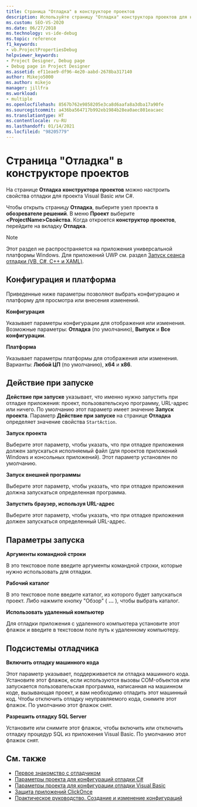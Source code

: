 ```yaml
---
title: Страница "Отладка" в конструкторе проектов
description: Используйте страницу "Отладка" конструктора проектов для настройки свойств отладки для проекта Visual Basic или C#. В этой статье приводится описание параметров.
ms.custom: SEO-VS-2020
ms.date: 06/27/2018
ms.technology: vs-ide-debug
ms.topic: reference
f1_keywords:
- vb.ProjectPropertiesDebug
helpviewer_keywords:
- Project Designer, Debug page
- Debug page in Project Designer
ms.assetid: ef11eae9-df96-4e20-aabd-2678ba317140
author: Mikejo5000
ms.author: mikejo
manager: jillfra
ms.workload:
- multiple
ms.openlocfilehash: 8567b762e9858205e3ca8d6aafa8a3dba17a90fe
ms.sourcegitcommit: a436ba564717b992eb1984b28ea0aec801eacaec
ms.translationtype: HT
ms.contentlocale: ru-RU
ms.lasthandoff: 01/14/2021
ms.locfileid: "98205779"
---
```

# <a name="debug-page-project-designer"></a>Страница "Отладка" в конструкторе проектов

На странице **Отладка** **конструктора проектов** можно настроить свойства отладки для проекта Visual Basic или C#.

Чтобы открыть страницу **Отладка**, выберите узел проекта в **обозревателе решений**. В меню **Проект** выберите **\<ProjectName>Свойства**. Когда откроется **конструктор проектов**, перейдите на вкладку **Отладка**.

> [!NOTE]
> Этот раздел не распространяется на приложения универсальной платформы Windows. Для приложений UWP см. раздел [Запуск сеанса отладки (VB, C#, C++ и XAML)](../../debugger/start-a-debugging-session-for-a-store-app-in-visual-studio-vb-csharp-cpp-and-xaml.md).

## <a name="configuration-and-platform"></a>Конфигурация и платформа

Приведенные ниже параметры позволяют выбрать конфигурацию и платформу для просмотра или внесения изменений.

**Конфигурация**

Указывает параметры конфигурации для отображения или изменения. Возможные параметры: **Отладка** (по умолчанию), **Выпуск** и **Все конфигурации**.

**Платформа**

Указывает параметры платформы для отображения или изменения. Варианты: **Любой ЦП** (по умолчанию), **x64** и **x86**.

## <a name="start-action"></a>Действие при запуске

**Действие при запуске** указывает, что именно нужно запустить при отладке приложения: проект, пользовательскую программу, URL-адрес или ничего. По умолчанию этот параметр имеет значение **Запуск проекта**. Параметр **Действие при запуске** на странице **Отладка** определяет значение свойства `StartAction`.

**Запуск проекта**

Выберите этот параметр, чтобы указать, что при отладке приложения должен запускаться исполняемый файл (для проектов приложений Windows и консольных приложений). Этот параметр установлен по умолчанию.

**Запуск внешней программы**

Выберите этот параметр, чтобы указать, что при отладке приложения должна запускаться определенная программа.

**Запустить браузер, используя URL-адрес**

Выберите этот параметр, чтобы указать, что при отладке приложения должен запускаться определенный URL-адрес.

## <a name="start-options"></a>Параметры запуска

**Аргументы командной строки**

В это текстовое поле введите аргументы командной строки, которые нужно использовать для отладки.

**Рабочий каталог**

В это текстовое поле введите каталог, из которого будет запускаться проект. Либо нажмите кнопку "Обзор" ( **...** ), чтобы выбрать каталог.

**Использовать удаленный компьютер**

Для отладки приложения с удаленного компьютера установите этот флажок и введите в текстовом поле путь к удаленному компьютеру.

## <a name="debugger-engines"></a>Подсистемы отладчика

**Включить отладку машинного кода**

Этот параметр указывает, поддерживается ли отладка машинного кода. Установите этот флажок, если используются вызовы COM-объектов или запускается пользовательская программа, написанная на машинном коде, вызывающая проект, и вам необходимо отладить этот машинный код. Чтобы отключить отладку неуправляемого кода, снимите этот флажок. По умолчанию этот флажок снят.

**Разрешить отладку SQL Server**

Установите или снимите этот флажок, чтобы включить или отключить отладку процедур SQL из приложения Visual Basic. По умолчанию этот флажок снят.

## <a name="see-also"></a>См. также

- [Первое знакомство с отладчиком](../../debugger/debugger-feature-tour.md)
- [Параметры проекта для конфигураций отладки C#](../../debugger/project-settings-for-csharp-debug-configurations.md)
- [Параметры проекта для конфигурации отладки Visual Basic](../../debugger/project-settings-for-a-visual-basic-debug-configuration.md)
- [Защита приложений ClickOnce](../../deployment/securing-clickonce-applications.md)
- [Практическое руководство. Создание и изменение конфигураций](../../ide/how-to-create-and-edit-configurations.md)
